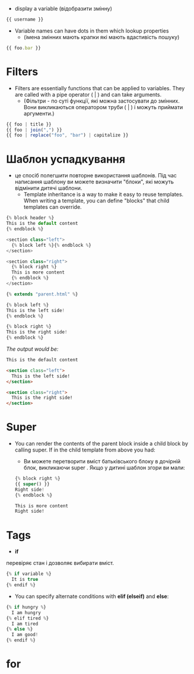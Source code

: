 * display a variable (відобразити змінну)

```js
{{ username }}
```
*  Variable names can have dots in them which lookup properties
    * (імена змінних мають крапки які мають вдастивість пошуку)

```js
{{ foo.bar }}
```
# Filters
* Filters are essentially functions that can be applied to variables. They are called with a pipe operator ( | ) and can take arguments.
    * (Фільтри - по суті функції, які можна застосувати до змінних. Вони викликаються оператором труби ( | ) і можуть приймати аргументи.)

```js
{{ foo | title }}
{{ foo | join(",") }}
{{ foo | replace("foo", "bar") | capitalize }}
```

# Шаблон успадкування

* це спосіб полегшити повторне використання шаблонів. Під час написання шаблону ви можете визначити "блоки", які можуть відмінити дитячі шаблони. 
    * Template inheritance is a way to make it easy to reuse templates. When writing a template, you can define "blocks" that child templates can override.

```js
{% block header %}
This is the default content
{% endblock %}

<section class="left">
  {% block left %}{% endblock %}
</section>

<section class="right">
  {% block right %}
  This is more content
  {% endblock %}
</section>
```
```js
{% extends "parent.html" %}

{% block left %}
This is the left side!
{% endblock %}

{% block right %}
This is the right side!
{% endblock %}
```
*The output would be:*
```html
This is the default content

<section class="left">
  This is the left side!
</section>

<section class="right">
  This is the right side!
</section>
```

# Super

* You can render the contents of the parent block inside a child block by calling super. If in the child template from above you had:

    * Ви можете перетворити вміст батьківського блоку в дочірній блок, викликаючи super . Якщо у дитині шаблон згори ви мали:

    ```js
    {% block right %}
    {{ super() }}
    Right side!
    {% endblock %}
    ```
    ```html
    This is more content
    Right side!
    ```
# Tags
* **if**

перевіряє стан і дозволяє вибирати вміст.
```js
{% if variable %}
  It is true
{% endif %}
```
* You can specify alternate conditions with **elif (elseif)** and **else**:
```js
{% if hungry %}
  I am hungry
{% elif tired %}
  I am tired
{% else %}
  I am good!
{% endif %}
```
# for